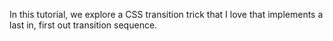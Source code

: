 In this tutorial, we explore a CSS transition trick that I love that implements a last in, first out transition sequence.